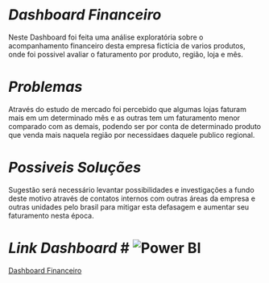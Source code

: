 # *Dashboard Financeiro* #
Neste Dashboard foi feita uma análise exploratória sobre o acompanhamento financeiro desta empresa fictícia 
de varios produtos, onde foi possivel avaliar o faturamento por produto, região, loja e mês.

# *Problemas* #
Através do estudo de mercado foi percebido que algumas lojas faturam mais em um determinado mês e as outras 
tem um faturamento menor comparado com as demais, podendo ser por conta de determinado produto que venda mais 
naquela região por necessidaes daquele publico regional. 

# *Possiveis Soluções* #
Sugestão será necessário levantar possibilidades e investigações a fundo deste motivo através de contatos internos 
com outras áreas da empresa e outras unidades pelo brasil para mitigar esta defasagem e aumentar seu faturamento nesta época.

# *Link Dashboard* # ![Power BI](https://img.shields.io/badge/PowerBI-F7DF1E?style=for-the-badge&logo=PowerBI&logoColor=black)&nbsp;
[Dashboard Financeiro](https://app.powerbi.com/view?r=eyJrIjoiNjZjN2VkODktMzVjMS00NjQ0LTk5MGEtMmEwMjc0YjBkNTYxIiwidCI6ImJlNDUyY2QxLTU5OWEtNDY0MS1iNmY0LTU2ZTEwNGQ0Zjc1ZiJ9)
